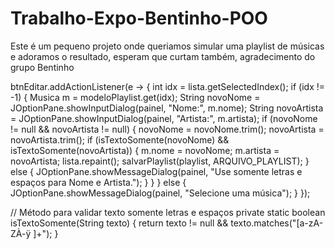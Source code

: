 # Trabalho-Expo-Bentinho-POO

Este é um pequeno projeto onde queriamos simular uma playlist de músicas e adoramos o resultado, esperam que curtam também, agradecimento do grupo Bentinho

btnEditar.addActionListener(e -> {
    int idx = lista.getSelectedIndex();
    if (idx != -1) {
        Musica m = modeloPlaylist.get(idx);
        String novoNome = JOptionPane.showInputDialog(painel, "Nome:", m.nome);
        String novoArtista = JOptionPane.showInputDialog(painel, "Artista:", m.artista);
        if (novoNome != null && novoArtista != null) {
            novoNome = novoNome.trim();
            novoArtista = novoArtista.trim();
            if (isTextoSomente(novoNome) && isTextoSomente(novoArtista)) {
                m.nome = novoNome;
                m.artista = novoArtista;
                lista.repaint();
                salvarPlaylist(playlist, ARQUIVO_PLAYLIST);
            } else {
                JOptionPane.showMessageDialog(painel, "Use somente letras e espaços para Nome e Artista.");
            }
        }
    } else {
        JOptionPane.showMessageDialog(painel, "Selecione uma música");
    }
});

// Método para validar texto somente letras e espaços
private static boolean isTextoSomente(String texto) {
    return texto != null && texto.matches("[a-zA-ZÀ-ÿ ]+");
}
